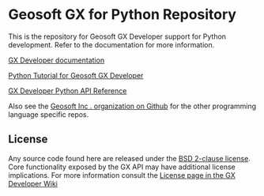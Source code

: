 # Geosoft GX for Python Repository

This is the repository for Geosoft GX Developer support for Python development. Refer to the documentation for more information.

[GX Developer documentation](https://geosoftgxdev.atlassian.net/wiki/display/GD/Python+in+GX+Developer)

[Python Tutorial for Geosoft GX Developer](https://geosoftgxdev.atlassian.net/wiki/spaces/GXD93/pages/103153671/Python+Tutorial+for+Geosoft+GX+Developer)

[GX Developer Python API Reference](https://geosoftinc.github.io/gxpy/9.2/python/index.html)

Also see the [Geosoft Inc . organization on Github](https://github.com/GeosoftInc) for the other programming language specific repos.

License
-------

Any source code found here are released under the [BSD 2-clause license](https://github.com/GeosoftInc/gxpy/blob/master/LICENSE). Core functionality exposed by the GX API may have additional license implications. For more information consult the [License page in the GX Developer Wiki](https://geosoftgxdev.atlassian.net/wiki/spaces/GD/pages/2359406/License)
